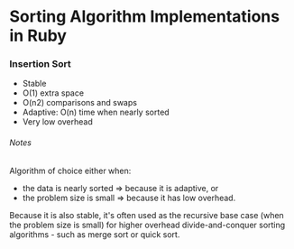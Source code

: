 # Sorting Algorithm Implementations in Ruby

### Insertion Sort
- Stable
- O(1) extra space
- O(n2) comparisons and swaps
- Adaptive: O(n) time when nearly sorted
- Very low overhead

###### Notes
Algorithm of choice either when:
- the data is nearly sorted => because it is adaptive, or
- the problem size is small => because it has low overhead.

Because it is also stable, it's often used as the recursive base case (when the problem size is small) for higher overhead divide-and-conquer sorting algorithms - such as merge sort or quick sort.
